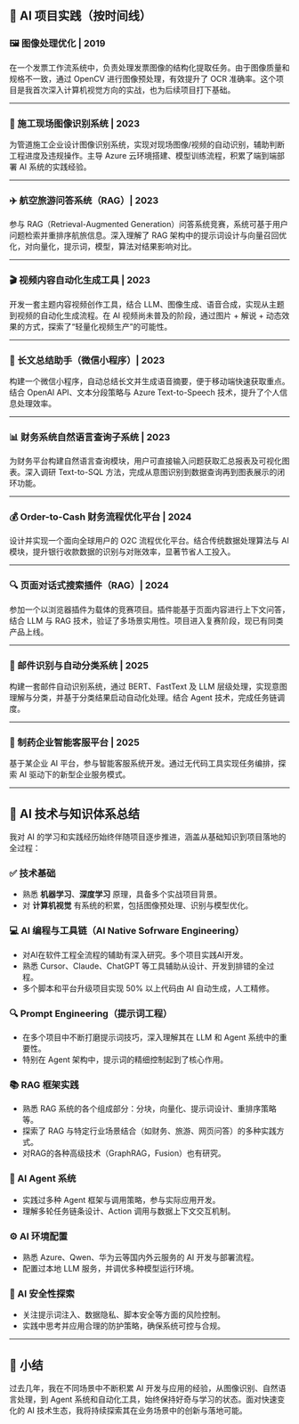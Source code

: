 ## 📌 AI 项目实践（按时间线）

### 🖼 图像处理优化 | 2019

在一个发票工作流系统中，负责处理发票图像的结构化提取任务。由于图像质量和规格不一致，通过 OpenCV 进行图像预处理，有效提升了 OCR 准确率。这个项目是我首次深入计算机视觉方向的实战，也为后续项目打下基础。

---

### 🎥 施工现场图像识别系统 | 2023

为管道施工企业设计图像识别系统，实现对现场图像/视频的自动识别，辅助判断工程进度及违规操作。主导 Azure 云环境搭建、模型训练流程，积累了端到端部署 AI 系统的实践经验。

---

### ✈️ 航空旅游问答系统（RAG）| 2023

参与 RAG（Retrieval-Augmented Generation）问答系统竞赛，系统可基于用户问题检索并重排序航旅信息。深入理解了 RAG 架构中的提示词设计与向量召回优化，对向量化，提示词，模型，算法对结果影响对比。

---

### 🎬 视频内容自动化生成工具 | 2023

开发一套主题内容视频创作工具，结合 LLM、图像生成、语音合成，实现从主题到视频的自动化生成流程。在 AI 视频尚未普及的阶段，通过图片 + 解说 + 动态效果的方式，探索了“轻量化视频生产”的可能性。

---

### 📖 长文总结助手（微信小程序）| 2023

构建一个微信小程序，自动总结长文并生成语音摘要，便于移动端快速获取重点。结合 OpenAI API、文本分段策略与 Azure Text-to-Speech 技术，提升了个人信息处理效率。

---

### 📊 财务系统自然语言查询子系统 | 2023

为财务平台构建自然语言查询模块，用户可直接输入问题获取汇总报表及可视化图表。深入调研 Text-to-SQL 方法，完成从意图识别到数据查询再到图表展示的闭环功能。

---

### 💰 Order-to-Cash 财务流程优化平台 | 2024

设计并实现一个面向全球用户的 O2C 流程优化平台。结合传统数据处理算法与 AI 模块，提升银行收款数据的识别与对账效率，显著节省人工投入。

---

### 🔍 页面对话式搜索插件（RAG）| 2024

参加一个以浏览器插件为载体的竞赛项目。插件能基于页面内容进行上下文问答，结合 LLM 与 RAG 技术，验证了多场景实用性。项目进入复赛阶段，现已有同类产品上线。

---

### 📧 邮件识别与自动分类系统 | 2025

构建一套邮件自动识别系统，通过 BERT、FastText 及 LLM 层级处理，实现意图理解与分类，并基于分类结果启动自动化处理。结合 Agent 技术，完成任务链调度。

---

### 💬 制药企业智能客服平台 | 2025

基于某企业 AI 平台，参与智能客服系统开发。通过无代码工具实现任务编排，探索 AI 驱动下的新型企业服务模式。

---

## 🧠 AI 技术与知识体系总结

我对 AI 的学习和实践经历始终伴随项目逐步推进，涵盖从基础知识到项目落地的全过程：

### ✅ 技术基础

* 熟悉 **机器学习**、**深度学习** 原理，具备多个实战项目背景。
* 对 **计算机视觉** 有系统的积累，包括图像预处理、识别与模型优化。

### 💻 AI 编程与工具链（AI Native Sofrware Engineering）

* 对AI在软件工程全流程的辅助有深入研究。多个项目实践AI开发。
* 熟悉 Cursor、Claude、ChatGPT 等工具辅助从设计、开发到排错的全过程。
* 多个脚本和平台升级项目实现 50% 以上代码由 AI 自动生成，人工精修。

### 🔍 Prompt Engineering（提示词工程）

* 在多个项目中不断打磨提示词技巧，深入理解其在 LLM 和 Agent 系统中的重要性。
* 特别在 Agent 架构中，提示词的精细控制起到了核心作用。

### 📚 RAG 框架实践

* 熟悉 RAG 系统的各个组成部分：分块，向量化、提示词设计、重排序策略等。
* 探索了 RAG 与特定行业场景结合（如财务、旅游、网页问答）的多种实践方式。
* 对RAG的各种高级技术（GraphRAG，Fusion）也有研究。

### 🤖 AI Agent 系统

* 实践过多种 Agent 框架与调用策略，参与实际应用开发。
* 理解多轮任务链条设计、Action 调用与数据上下文交互机制。


### ⚙️ AI 环境配置

* 熟悉 Azure、Qwen、华为云等国内外云服务的 AI 开发与部署流程。
* 配置过本地 LLM 服务，并调优多种模型运行环境。

### 🔐 AI 安全性探索

* 关注提示词注入、数据隐私、脚本安全等方面的风险控制。
* 实践中思考并应用合理的防护策略，确保系统可控与合规。

---

## 🤝 小结

过去几年，我在不同场景中不断积累 AI 开发与应用的经验，从图像识别、自然语言处理，到 Agent 系统和自动化工具，始终保持好奇与学习的状态。面对快速变化的 AI 技术生态，我将持续探索其在业务场景中的创新与落地可能。
